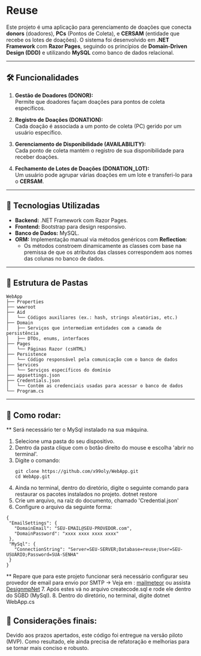 # Reuse

Este projeto é uma aplicação para gerenciamento de doações que conecta **donors** (doadores), **PCs** (Pontos de Coleta), e **CERSAM** (entidade que recebe os lotes de doações). O sistema foi desenvolvido em **.NET Framework** com **Razor Pages**, seguindo os princípios de **Domain-Driven Design (DDD)** e utilizando **MySQL** como banco de dados relacional.

---

## 🛠️ Funcionalidades

1. **Gestão de Doadores (DONOR):**  
   Permite que doadores façam doações para pontos de coleta específicos.

2. **Registro de Doações (DONATION):**  
   Cada doação é associada a um ponto de coleta (PC) gerido por um usuário específico.

3. **Gerenciamento de Disponibilidade (AVAILABILITY):**  
   Cada ponto de coleta mantém o registro de sua disponibilidade para receber doações.

4. **Fechamento de Lotes de Doações (DONATION_LOT):**  
   Um usuário pode agrupar várias doações em um lote e transferi-lo para o **CERSAM**.

---

## 🔧 Tecnologias Utilizadas

- **Backend:** .NET Framework com Razor Pages.
- **Frontend:** Bootstrap para design responsivo.
- **Banco de Dados:** MySQL.
- **ORM:** Implementação manual via métodos genéricos com **Reflection**:
  - Os métodos constroem dinamicamente as classes com base na premissa de que os atributos das classes correspondem aos nomes das colunas no banco de dados.

---

## 📂 Estrutura de Pastas

```plaintext
WebApp
├── Properties
├── wwwroot
├── Aid
│   └── Códigos auxiliares (ex.: hash, strings aleatórias, etc.)
├── Domain
│   ├── Serviços que intermediam entidades com a camada de persistência
│   ├── DTOs, enums, interfaces
├── Pages
│   └── Páginas Razor (csHTML)
├── Persistence
│   └── Código responsável pela comunicação com o banco de dados
├── Services
│   └── Serviços específicos do domínio
├── appsettings.json
├── Credentials.json
│   └── Contém as credenciais usadas para acessar o banco de dados
└── Program.cs
```
---
## 🚀 Como rodar:
** Será necessário ter o MySql instalado na sua máquina.
1. Selecione uma pasta do seu dispositivo.
2. Dentro da pasta clique com o botão direito do mouse e escolha 'abrir no terminal'.
3. Digite o comando:
   ```
   git clone https://github.com/x99oly/WebApp.git
   cd WebApp.git
   ```
4. Ainda no terminal, dentro do diretório, digite o seguinte comando para restaurar os pacotes instalados no projeto.
   dotnet restore
5. Crie um arquivo, na raíz do documento, chamado 'Credential.json'
6. Configure o arquivo da seguinte forma:
 ```
 {
  "EmailSettings": {
    "DomainEmail": "SEU-EMAIL@SEU-PROVEDOR.com",
    "DomainPassword": "xxxx xxxx xxxx xxxx"
  },
  "MySql": {
    "ConnectionString": "Server=SEU-SERVER;Database=reuse;User=SEU-USUÁRIO;Password=SUA-SENHA"
  }
}
```
** Repare que para este projeto funcionar será necessário configurar seu provedor de email para envio por SMTP
   -> Veja em : [mailmeteor]("https://mailmeteor.com/blog/gmail-smtp-settings") ou assista [DesignmpNet]("https://www.youtube.com/watch?v=LWYs7QjHC_E")
7. Após estes vá no arquivo createcode.sql e rode ele dentro do SGBD (MySql).
8. Dentro do diretório, no terminal, digite
   dotnet WebApp.cs

## 🌛 Considerações finais:
Devido aos prazos apertados, este código foi entregue na versão piloto (MVP). Como resultado, ele ainda precisa de refatoração e melhorias para se tornar mais conciso e robusto.

